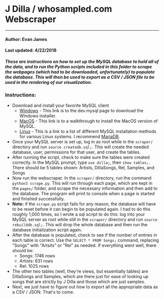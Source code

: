 # J Dilla / whosampled.com Webscraper
------------------------------------
#### Author: Evan James
#### Last updated: 4/22/2018
##### These are instructions on how to set up the MySQL database to hold all of the data, and to run the Python scripts included in this folder to scrape the webpages (which had to be downloaded, unfortunately) to populate the database. This will then be used to export as a CSV / JSON file to be used in the rendering of our visualization.

  
### Instructions: 
- Download and install your favorite MySQL client
  - [Windows](https://dev.mysql.com/downloads/installer/) - This link is to the dev.mysql page to download the Windows installer.
  - [MacOS](https://dev.mysql.com/doc/mysql-osx-excerpt/5.7/en/osx-installation-pkg.html) - This link is to a walkthrough to install the MacOS version of MySQL. 
  - [Linux](https://dev.mysql.com/doc/refman/8.0/en/linux-installation.html) - This is a link to a list of different MySQL installation methods for various Linux systems. I recommend [MariaDB](https://mariadb.org/).
- Once your MySQL server is set up, log in as root while in the `scraper/` directory and run `source createdb.sql;`. This will create the needed database, user, permissions for that user, and create the tables. 
- After running the script, check to make sure the tables were created correctly. In the MySQL prompt, type `use dilla;`, then `show tables;`. There should be 5 tables shown: Artists, DillaSongs, Rel, Samples, and Songs
- Now run the webscraper. In the `scraper/` directory, run the command `python3 scrape.py`. This will run through each page, which are kept in the `pages/` folder, and scrape the necessary information and then add to the database. The program will print to console when a page is started and finished successfully.
- **Note:** if the `scrape.py` script fails for any reason, the database will have to be reset before it can begin to be populated again. I had to do this roughly 1,000 times, so I wrote a sql script to do this: log into your MySQL server as root while still in the `scraper/` directory and run `source rebuilddb.sql;`. This will drop the whole database and then run the database initialization script again.
- After the database is populated, check to see if the number of entries in each table is correct. Use the `SELECT * FROM Songs;` command, replacing "Songs" with "Artsits" or "Rel" as needed. If everything went well, there should be:
  - Songs: 1746 rows
  - Artists: 631 rows
  - Rel: 1025 rows
- The other two tables (well, they're views, but essentially tables) are DillaSongs and Samples, which are there just for ease of looking up songs that are strictly by J Dilla and those which are just samples.
- Next, we just have to figure out how to export all the appropriate data as a CSV / JSON. That's to come.
